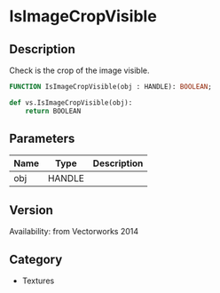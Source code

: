 # IsImageCropVisible

## Description
Check is the crop of the image visible.

```pascal
FUNCTION IsImageCropVisible(obj : HANDLE): BOOLEAN;
```

```python
def vs.IsImageCropVisible(obj):
    return BOOLEAN
```

## Parameters
|Name|Type|Description|
|---|---|---|
|obj|HANDLE|   |

## Version
Availability: from Vectorworks 2014

## Category
* Textures

